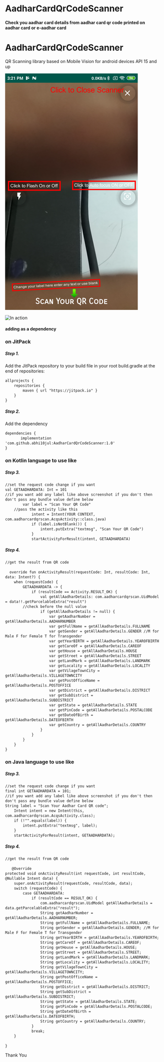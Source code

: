 # AadharCardQrCodeScanner
#### Check you aadhar card details from aadhar card qr code printed on aadhar card or e-aadhar card

# AadharCardQrCodeScanner

QR Scanning library based on Mobile Vision for android devices API 15 and up

![In action](https://github.com/abhi10jul/AadharCardQrCodeScanner/blob/master/ss.png)

![In action](https://github.com/abhi10jul/AadharCardQrCodeScanner/blob/master/AadharCardQrScanSdk/videogif.gif)

#### adding as a dependency

### on JitPack

##### Step 1. 
Add the JitPack repository to your build file in your root build.gradle at the end of repositories:

	allprojects {
		repositories {
			maven { url "https://jitpack.io" }
		}
	}
##### Step 2. 
Add the dependency

    dependencies {
	       implementation 'com.github.abhi10jul:AadharCardQrCodeScanner:1.0'
	}
  
  
### on Kotlin language to use like

##### Step 3. 

	//set the request code change if you want
	val GETAADHARDATA: Int = 101
	//if you want add any label like above screenshot if you don't then don't pass any bundle value define below
    		var label = "Scan Your QR Code"
		//pass the activity like this
                intent = Intent(YOUR CONTEXT, com.aadharcardqrscan.AcqsActivity::class.java)
                if (label.isNotBlank()) {
                    intent.putExtra("textmsg", "Scan Your QR Code")
                }
                startActivityForResult(intent, GETAADHARDATA)


##### Step 4. 


	//get the result from QR code
	
	  override fun onActivityResult(requestCode: Int, resultCode: Int, data: Intent?) {
        when (requestCode) {
            GETAADHARDATA -> {
                if (resultCode == Activity.RESULT_OK) {
                    val getAllAadharDetails: com.aadharcardqrscan.UidModel = data!!.getParcelableExtra("result")
		    //check before the null value 
                    if (getAllAadharDetails != null) {
                        var getAadharNumber = getAllAadharDetails.AADHARNUMBER
                        var getFullName = getAllAadharDetails.FULLNAME
                        var getGender = getAllAadharDetails.GENDER //M for Male F for Female T for Transgender
                        var getYearBIRTH = getAllAadharDetails.YEAROFBIRTH
                        var getCareOf = getAllAadharDetails.CAREOF
                        var getHouse = getAllAadharDetails.HOUSE
                        var getStreet = getAllAadharDetails.STREET
                        var getLandMark = getAllAadharDetails.LANDMARK
                        var getLocality = getAllAadharDetails.LOCALITY
                        var getVilageTownCity = getAllAadharDetails.VILLAGETOWNCITY
                        var getPostOfficeName = getAllAadharDetails.POSTOFFICE
                        var getDistrict = getAllAadharDetails.DISTRICT
                        var getSubDistrict = getAllAadharDetails.SUBDISTRICT
                        var getState = getAllAadharDetails.STATE
                        var getPinCode = getAllAadharDetails.POSTALCODE
                        var getDateOfBirth = getAllAadharDetails.DATEOFBIRTH
                        var getCountry = getAllAadharDetails.COUNTRY
                    }
                }
            }
        }
    }


### on Java language to use like

##### Step 3. 

	//set the request code change if you want
	final int GETAADHARDATA = 101;
	//if you want add any label like above screenshot if you don't then don't pass any bundle value define below
	String label = "Scan Your Aadhar Card QR code";
        Intent intent = new Intent(this, com.aadharcardqrscan.AcqsActivity.class);
        if (!"".equals(label)) {
            intent.putExtra("textmsg", label);
        }
        startActivityForResult(intent, GETAADHARDATA);


##### Step 4. 


	//get the result from QR code
	
	   @Override
    protected void onActivityResult(int requestCode, int resultCode, @Nullable Intent data) {
        super.onActivityResult(requestCode, resultCode, data);
        switch (requestCode) {
            case GETAADHARDATA:
                if (resultCode == RESULT_OK) {
                    com.aadharcardqrscan.UidModel getAllAadharDetails = data.getParcelableExtra("result");
                    String getAadharNumber = getAllAadharDetails.AADHARNUMBER;
                    String getFullName = getAllAadharDetails.FULLNAME;
                    String getGender = getAllAadharDetails.GENDER; //M for Male F for Female T for Transgender
                    String getYearBIRTH = getAllAadharDetails.YEAROFBIRTH;
                    String getCareOf = getAllAadharDetails.CAREOF;
                    String getHouse = getAllAadharDetails.HOUSE;
                    String getStreet = getAllAadharDetails.STREET;
                    String getLandMark = getAllAadharDetails.LANDMARK;
                    String getLocality = getAllAadharDetails.LOCALITY;
                    String getVilageTownCity = getAllAadharDetails.VILLAGETOWNCITY;
                    String getPostOfficeName = getAllAadharDetails.POSTOFFICE;
                    String getDistrict = getAllAadharDetails.DISTRICT;
                    String getSubDistrict = getAllAadharDetails.SUBDISTRICT;
                    String getState = getAllAadharDetails.STATE;
                    String getPinCode = getAllAadharDetails.POSTALCODE;
                    String getDateOfBirth = getAllAadharDetails.DATEOFBIRTH;
                    String getCountry = getAllAadharDetails.COUNTRY;
                }
                break;
        }

    }
    
    
    
 
 
 Thank You
